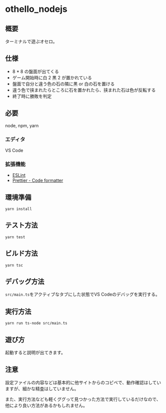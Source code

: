 # othello_nodejs

## 概要

ターミナルで遊ぶオセロ。

## 仕様

- 8 \* 8 の盤面が出てくる
- ゲーム開始時に白 2 黒 2 が置かれている
- 盤面で自分と違う色の石の隣に黒 or 白の石を置ける
- 違う色で挟まれたらところに石を置かれたら、挟まれた石は色が反転する
- 終了時に勝敗を判定

## 必要

node, npm, yarn

### エディタ

VS Code

### 拡張機能

- [ESLint](https://marketplace.visualstudio.com/items?itemName=dbaeumer.vscode-eslint)
- [Prettier - Code formatter](https://marketplace.visualstudio.com/items?itemName=esbenp.prettier-vscode)

## 環境準備

```
yarn install
```

## テスト方法

```
yarn test
```

## ビルド方法

```
yarn tsc
```

## デバッグ方法

`src/main.ts`をアクティブなタブにした状態でVS Codeのデバッグを実行する。

## 実行方法

```
yarn run ts-node src/main.ts
```

## 遊び方

起動すると説明が出てきます。

## 注意

設定ファイルの内容などは基本的に他サイトからのコピペで、動作確認はしていますが、細かな精査はしていません。

また、実行方法なども軽くググって見つかった方法で実行しているだけなので、他により良い方法があるかもしれません。
